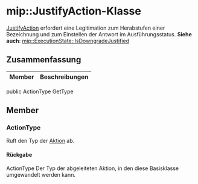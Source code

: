 # <a name="class-mipjustifyaction"></a>mip::JustifyAction-Klasse 
[JustifyAction](#classmip_1_1_action) erfordert eine Legitimation zum Herabstufen einer Bezeichnung und zum Einstellen der Antwort im Ausführungsstatus.
**Siehe auch**: [mip::ExecutionState::IsDowngradeJustified](#classmip_1_1_execution_state_1ac087c175ea61e5c1b8845f195d7e8cb9)
## <a name="summary"></a>Zusammenfassung
 Member                        | Beschreibungen                                
--------------------------------|---------------------------------------------
public ActionType GetType
## <a name="members"></a>Member
### <a name="actiontype"></a>ActionType
Ruft den Typ der [Aktion](#classmip_1_1_action) ab.
#### <a name="returns"></a>Rückgabe
ActionType Der Typ der abgeleiteten Aktion, in den diese Basisklasse umgewandelt werden kann.